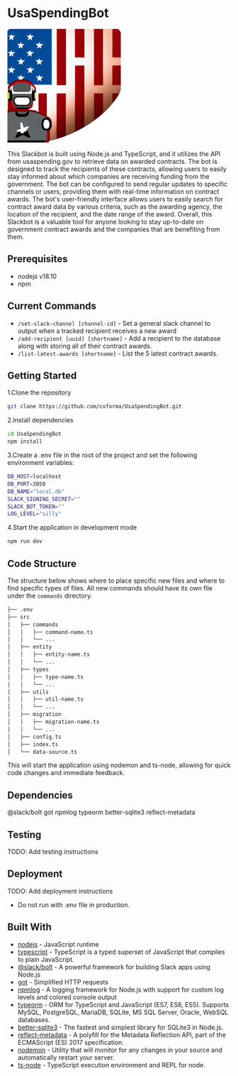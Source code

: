 # UsaSpendingBot

![USASpendingBot Logo](images/logoSmall.png)

This Slackbot is built using Node.js and TypeScript, and it utilizes the API from usaspending.gov to retrieve data on awarded contracts. The bot is designed to track the recipients of these contracts, allowing users to easily stay informed about which companies are receiving funding from the government. The bot can be configured to send regular updates to specific channels or users, providing them with real-time information on contract awards. The bot's user-friendly interface allows users to easily search for contract award data by various criteria, such as the awarding agency, the location of the recipient, and the date range of the award. Overall, this Slackbot is a valuable tool for anyone looking to stay up-to-date on government contract awards and the companies that are benefiting from them.

## Prerequisites

- nodejs v18.10
- npm

## Current Commands

- `/set-slack-channel [channel-id]` - Set a general slack channel to output when a tracked recipient receives a new award
- `/add-recipient [uuid] [shortname]` - Add a recipient to the database along with storing all of their contract awards.
- `/list-latest-awards [shortname]` - List the 5 latest contract awards.

## Getting Started

1.Clone the repository

```bash
git clone https://github.com/coforma/UsaSpendingBot.git
```

2.Install dependencies

```bash
cd UsaSpendingBot
npm install
```

3.Create a .env file in the root of the project and set the following environment variables:

```bash
DB_HOST=localhost
DB_PORT=3050
DB_NAME="local.db"
SLACK_SIGNING_SECRET=""
SLACK_BOT_TOKEN=""
LOG_LEVEL="silly"
```

4.Start the application in development mode

```bash
npm run dev
```

## Code Structure

The structure below shows where to place specific new files and where to find specific types of files. All new commands should have its own file under the `commands` directory.

```bash
├── .env
├── src
│   ├── commands
│   │   ├── command-name.ts
│   │   └── ...
│   ├── entity
│   │   ├── entity-name.ts
│   │   └── ...
│   ├── types
│   │   ├── type-name.ts
│   │   └── ...
│   ├── utils
│   │   ├── util-name.ts
│   │   └── ...
│   ├── migration
│   │   ├── migration-name.ts
│   │   └── ...
│   ├── config.ts
│   ├── index.ts
│   └── data-source.ts

```

This will start the application using nodemon and ts-node, allowing for quick code changes and immediate feedback.

## Dependencies

@slack/bolt
got
npmlog
typeorm
better-sqlite3
reflect-metadata

## Testing

TODO: Add testing instructions

## Deployment

TODO: Add deployment instructions

- Do not run with .env file in production.

## Built With

- [nodejs](https://nodejs.org/) - JavaScript runtime
- [typescript](https://www.typescriptlang.org/) - TypeScript is a typed superset of JavaScript that compiles to plain JavaScript.
- [@slack/bolt](https://www.npmjs.com/package/@slack/bolt) - A powerful framework for building Slack apps using Node.js
- [got](https://www.npmjs.com/package/got) - Simplified HTTP requests
- [npmlog](https://www.npmjs.com/package/npmlog) - A logging framework for Node.js with support for custom log levels and colored console output
- [typeorm](https://typeorm.io/) - ORM for TypeScript and JavaScript (ES7, ES6, ES5). Supports MySQL, PostgreSQL, MariaDB, SQLite, MS SQL Server, Oracle, WebSQL databases.
- [better-sqlite3](https://www.npmjs.com/package/better-sqlite3) - The fastest and simplest library for SQLite3 in Node.js.
- [reflect-metadata](https://www.npmjs.com/package/reflect-metadata) - A polyfill for the Metadata Reflection API, part of the ECMAScript (ES) 2017 specification.
- [nodemon](https://www.npmjs.com/package/nodemon) - Utility that will monitor for any changes in your source and automatically restart your server.
- [ts-node](https://www.npmjs.com/package/ts-node) - TypeScript execution environment and REPL for node.
